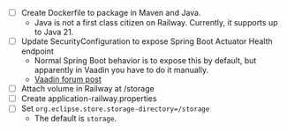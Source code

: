 - [ ] Create Dockerfile to package in Maven and Java.
  - Java is not a first class citizen on Railway. Currently, it supports up to Java 21.
- [ ] Update SecurityConfiguration to expose Spring Boot Actuator Health endpoint
  - Normal Spring Boot behavior is to expose this by default, but apparently in Vaadin you have to do it manually.
  - [Vaadin forum post](https://vaadin.com/forum/t/how-to-expose-spring-boot-actuator-health-endpoint/167231/2)
- [ ] Attach volume in Railway at /storage
- [ ] Create application-railway.properties
- [ ] Set `org.eclipse.store.storage-directory=/storage`
  - The default is `storage`.